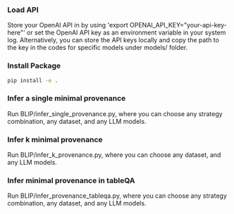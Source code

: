 ### Load API 

Store your OpenAI API in by using 'export OPENAI_API_KEY="your-api-key-here"' or set the OpenAI API key as an environment variable in your system log. Alternatively, you can store the API keys locally and copy the path to the key in the codes for specific models under models/ folder. 

### Install Package

```bash
pip install -e . 
```

### Infer a single minimal provenance

Run BLIP/infer_single_provenance.py, where you can choose any strategy combination, any dataset, and any LLM models. 

### Infer k minimal provenance

Run BLIP/infer_k_provenance.py, where you can choose any dataset, and any LLM models.

### Infer minimal provenance in tableQA

Run BLIP/infer_provenance_tableqa.py, where you can choose any strategy combination, any dataset, and any LLM models. 